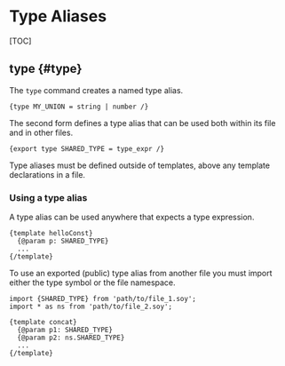 # Type Aliases

[TOC]

## type {#type}

The `type` command creates a named type alias.

```soy
{type MY_UNION = string | number /}
```

The second form defines a type alias that can be used both within its file and
in other files.

```soy
{export type SHARED_TYPE = type_expr /}
```

Type aliases must be defined outside of templates, above any template
declarations in a file.

### Using a type alias

A type alias can be used anywhere that expects a type expression.

```soy
{template helloConst}
  {@param p: SHARED_TYPE}
  ...
{/template}
```

To use an exported (public) type alias from another file you must import either
the type symbol or the file namespace.

```soy
import {SHARED_TYPE} from 'path/to/file_1.soy';
import * as ns from 'path/to/file_2.soy';

{template concat}
  {@param p1: SHARED_TYPE}
  {@param p2: ns.SHARED_TYPE}
  ...
{/template}
```
